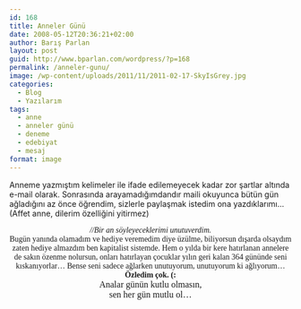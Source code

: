 ```yaml
---
id: 168
title: Anneler Günü
date: 2008-05-12T20:36:21+02:00
author: Barış Parlan
layout: post
guid: http://www.bparlan.com/wordpress/?p=168
permalink: /anneler-gunu/
image: /wp-content/uploads/2011/11/2011-02-17-SkyIsGrey.jpg
categories:
  - Blog
  - Yazılarım
tags:
  - anne
  - anneler günü
  - deneme
  - edebiyat
  - mesaj
format: image
---
```

<div class="ttr_start">
</div>

Anneme yazmıştım kelimeler ile ifade edilemeyecek kadar zor şartlar altında e-mail olarak. Sonrasında arayamadığımdandır maili okuyunca bütün gün ağladığını az önce öğrendim, sizlerle paylaşmak istedim ona yazdıklarımı&#8230; (Affet anne, dilerim özelliğini yitirmez)

<p align="center">
  <span style="font-family: georgia;"><em>//Bir an söyleyeceklerimi unutuverdim.</em><br /> Bugün yanında olamadım ve hediye veremedim diye üzülme, biliyorsun dışarda olsaydım zaten hediye almazdım ben kapitalist sistemde. Hem o yılda bir kere hatırlanan annelere de sakın özenme nolursun, onları hatırlayan çocuklar yılın geri kalan 364 gününde seni kıskanıyorlar&#8230; Bense seni sadece ağlarken unutuyorum, unutuyorum ki ağlıyorum&#8230;<br /> <strong>Özledim çok. (:</strong><br /> <span style="font-size: medium;">Analar günün kutlu olmasın,<br /> sen her gün mutlu ol&#8230;</span></span>
</p>

<div class="ttr_end">
</div>